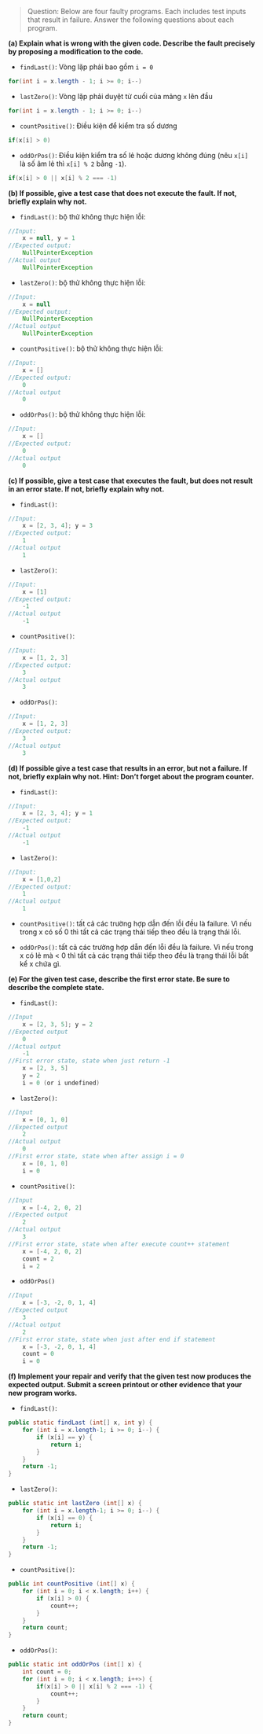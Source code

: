 > Question: Below are four faulty programs. Each includes test inputs that result in failure. Answer the following questions about each program.

**(a) Explain what is wrong with the given code. Describe the fault precisely by proposing a modification to the code.**

- ```findLast()```: Vòng lặp phải bao gồm ```i = 0```

```java
for(int i = x.length - 1; i >= 0; i--)
```

- ```lastZero()```: Vòng lặp phải duyệt từ cuối của mảng ```x``` lên đầu

```java
for(int i = x.length - 1; i >= 0; i--)
```

- ```countPositive()```: Điều kiện để kiểm tra số dương

```java
if(x[i] > 0)
```

- ```oddOrPos()```: Điều kiện kiểm tra số lẻ hoặc dương không đúng (nêu ```x[i]``` là số âm lẻ thì ```x[i] % 2``` bằng ```-1```).

```java
if(x[i] > 0 || x[i] % 2 === -1)
```

**(b) If possible, give a test case that does not execute the fault. If not, briefly explain why not.**

- ```findLast()```: bộ thử không thực hiện lỗi:

```java
//Input:
    x = null, y = 1
//Expected output:
    NullPointerException
//Actual output
    NullPointerException
```

- ```lastZero()```: bộ thử không thực hiện lỗi:

```java
//Input:
    x = null
//Expected output:
    NullPointerException
//Actual output
    NullPointerException
```

- ```countPositive()```: bộ thử không thực hiện lỗi:

```java
//Input:
    x = []
//Expected output:
    0
//Actual output
    0
```

- ```oddOrPos()```: bộ thử không thực hiện lỗi:

```java
//Input:
    x = []
//Expected output:
    0
//Actual output
    0
```

**(c) If possible, give a test case that executes the fault, but does not result in an error state. If not, briefly explain why not.**

- ```findLast()```:

```java
//Input:
    x = [2, 3, 4]; y = 3
//Expected output:
    1
//Actual output
    1
```

- ```lastZero()```:

```java
//Input:
    x = [1]
//Expected output:
    -1
//Actual output
    -1
```

- ```countPositive()```:

```java
//Input:
    x = [1, 2, 3]
//Expected output:
    3
//Actual output
    3
```

- ```oddOrPos()```:

```java
//Input:
    x = [1, 2, 3]
//Expected output:
    3
//Actual output
    3
```

**(d) If possible give a test case that results in an error, but not a failure. If not, briefly explain why not. Hint: Don’t forget about the program counter.**

- ```findLast()```:

```java
//Input:
    x = [2, 3, 4]; y = 1
//Expected output:
    -1
//Actual output
    -1
```

- ```lastZero()```:

```java
//Input:
    x = [1,0,2]
//Expected output:
    1
//Actual output
    1
```

- ```countPositive()```: tất cả các trường hợp dẫn đến lỗi đều là failure. Vì nếu trong x có số 0 thì tất cả các trạng thái tiếp theo đều là trạng thái lỗi.

- ```oddOrPos()```: tất cả các trường hợp dẫn đến lỗi đều là failure. Vì nếu trong x có lẻ mà < 0 thì tất cả các trạng thái tiếp theo đều là trạng thái lỗi bất kể x chứa gì.

**(e) For the given test case, describe the first error state. Be sure to describe the complete state.**

- ```findLast()```:

```java
//Input
    x = [2, 3, 5]; y = 2
//Expected output
    0
//Actual output
    -1
//First error state, state when just return -1
    x = [2, 3, 5]
    y = 2
    i = 0 (or i undefined)
```

- ```lastZero()```:

```java
//Input
    x = [0, 1, 0]
//Expected output
    2
//Actual output
    0
//First error state, state when after assign i = 0
    x = [0, 1, 0]
    i = 0
```

- ```countPositive()```:

```java
//Input
    x = [-4, 2, 0, 2]
//Expected output
    2
//Actual output
    3
//First error state, state when after execute count++ statement
    x = [-4, 2, 0, 2]
    count = 2
    i = 2
```

- ```oddOrPos()```

```java
//Input
    x = [-3, -2, 0, 1, 4]
//Expected output
    3
//Actual output
    2
//First error state, state when just after end if statement
    x = [-3, -2, 0, 1, 4]
    count = 0
    i = 0
```

**(f) Implement your repair and verify that the given test now produces the expected output. Submit a screen printout or other evidence that your new program works.**

- ```findLast()```:

```java
public static findLast (int[] x, int y) {
    for (int i = x.length-1; i >= 0; i--) {
        if (x[i] == y) {
            return i;
        }
    }
    return -1;
}
```

- ```lastZero()```:

```java
public static int lastZero (int[] x) {
    for (int i = x.length-1; i >= 0; i--) {
        if (x[i] == 0) {
            return i;
        }
    }
    return -1;
}
```

- ```countPositive()```:

```java
public int countPositive (int[] x) {
    for (int i = 0; i < x.length; i++) {
        if (x[i] > 0) {
            count++;
        }
    }
    return count;
}
```

- ```oddOrPos()```:

```java
public static int oddOrPos (int[] x) {
    int count = 0;
    for (int i = 0; i < x.length; i++>) {
        if(x[i] > 0 || x[i] % 2 === -1) {
            count++;
        }
    }
    return count;
}
```
